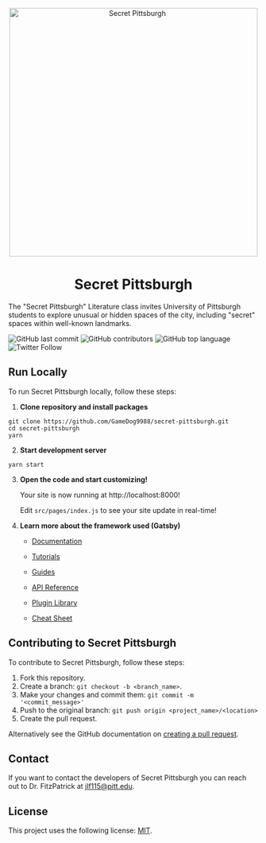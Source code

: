 <p align="center">
  <a href="https://www.gatsbyjs.com/?utm_source=starter&utm_medium=readme&utm_campaign=minimal-starter">
    <img alt="Secret Pittsburgh" src="https://user-images.githubusercontent.com/51346343/160471311-5fde8a84-2b00-424b-a1eb-9245febe9ebd.png" width="500" />
  </a>
</p>
<h1 align="center">
  Secret Pittsburgh
</h1>

The "Secret Pittsburgh" Literature class invites University of Pittsburgh students to explore unusual or hidden spaces of the city, including "secret" spaces within well-known landmarks.

<!--- These are examples. See https://shields.io for others or to customize this set of shields. You might want to include dependencies, project status and licence info here --->
![GitHub last commit](https://img.shields.io/github/last-commit/GameDog9988/secret-pittsburgh)
![GitHub contributors](https://img.shields.io/github/contributors/GameDog9988/secret-pittsburgh)
![GitHub top language](https://img.shields.io/github/languages/top/GameDog9988/secret-pittsburgh)
![Twitter Follow](https://img.shields.io/twitter/follow/Secret_PGH?style=social)

## Run Locally

To run Secret Pittsburgh locally, follow these steps:

1. **Clone repository and install packages**

```shell
git clone https://github.com/GameDog9988/secret-pittsburgh.git
cd secret-pittsburgh
yarn
```

2. **Start development server**

```shell
yarn start
```

3.  **Open the code and start customizing!**

    Your site is now running at http://localhost:8000!

    Edit `src/pages/index.js` to see your site update in real-time!

4.  **Learn more about the framework used (Gatsby)**

    - [Documentation](https://www.gatsbyjs.com/docs/?utm_source=starter&utm_medium=readme&utm_campaign=minimal-starter)

    - [Tutorials](https://www.gatsbyjs.com/tutorial/?utm_source=starter&utm_medium=readme&utm_campaign=minimal-starter)

    - [Guides](https://www.gatsbyjs.com/tutorial/?utm_source=starter&utm_medium=readme&utm_campaign=minimal-starter)

    - [API Reference](https://www.gatsbyjs.com/docs/api-reference/?utm_source=starter&utm_medium=readme&utm_campaign=minimal-starter)

    - [Plugin Library](https://www.gatsbyjs.com/plugins?utm_source=starter&utm_medium=readme&utm_campaign=minimal-starter)

    - [Cheat Sheet](https://www.gatsbyjs.com/docs/cheat-sheet/?utm_source=starter&utm_medium=readme&utm_campaign=minimal-starter)

## Contributing to Secret Pittsburgh
<!--- If your README is long or you have some specific process or steps you want contributors to follow, consider creating a separate CONTRIBUTING.md file--->
To contribute to Secret Pittsburgh, follow these steps:

1. Fork this repository.
2. Create a branch: `git checkout -b <branch_name>`.
3. Make your changes and commit them: `git commit -m '<commit_message>'`
4. Push to the original branch: `git push origin <project_name>/<location>`
5. Create the pull request.

Alternatively see the GitHub documentation on [creating a pull request](https://help.github.com/en/github/collaborating-with-issues-and-pull-requests/creating-a-pull-request).

## Contact

If you want to contact the developers of Secret Pittsburgh you can reach out to Dr. FitzPatrick at jlf115@pitt.edu.

## License

This project uses the following license: [MIT](https://opensource.org/licenses/MIT).
